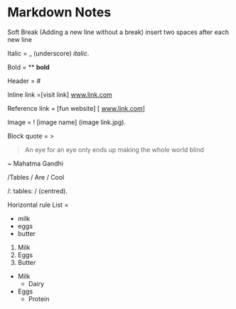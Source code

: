 # Markdown Notes
Soft Break (Adding a new line without a break) insert two spaces after each new line

Italic = _ (underscore) _italic_. 

Bold = ** **bold**

Header = # 

Inline link =[visit link] www.link.com

Reference link = [fun website] [ www.link.com]

Image = ! [image name] (image link.jpg). 

Block quote = >

> An eye for an eye only ends up making the whole world blind

~ Mahatma Gandhi

/Tables / Are / Cool

/: tables: / (centred). 

Horizontal rule
List =
* milk
* eggs
* butter

1. Milk
2. Eggs
3. Butter

* Milk
	* Dairy
* Eggs
	* Protein
